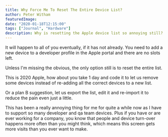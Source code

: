 ```yaml
---
title: Why Force Me To Reset The Entire Device List?
author: Peter Witham
featuredImage:
date: "2020-01-18T12:15:00"
tags: ["Journal", "Hardware"]
description: Why is resetting the Apple device list so annoying still?
---
```


It will happen to all of you eventually, if it has not already. You need to add a new device to a developer profile in the Apple portal and there are no slots left.

Unless I'm missing the obvious, the only option still is to reset the entire list.

This is 2020 Apple, how about you take 1 day and code it to let us remove some devices instead of re-adding all the correct devices to a new list.

Or a plan B suggestion, let us export the list, edit it and re-import it to reduce the pain even just a little.

This has been a really annoying thing for me for quite a while now as I have to support so many developer and qa team devices. Plus if you have or are ever working for a company, you know that people and device turn-over happens more often than you might think, which means this screen gets more visits than you ever want to make.
